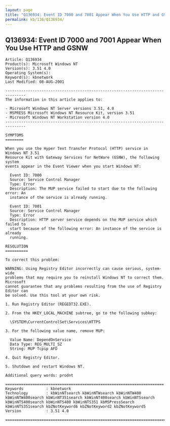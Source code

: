```yaml
---
layout: page
title: "Q136934: Event ID 7000 and 7001 Appear When You Use HTTP and GSNW"
permalink: kb/136/Q136934/
---
```


## Q136934: Event ID 7000 and 7001 Appear When You Use HTTP and GSNW

	Article: Q136934
	Product(s): Microsoft Windows NT
	Version(s): 3.51 4.0
	Operating System(s): 
	Keyword(s): kbnetwork
	Last Modified: 08-AUG-2001
	
	-------------------------------------------------------------------------------
	The information in this article applies to:
	
	- Microsoft Windows NT Server versions 3.51, 4.0 
	- MSPRESS Microsoft Windows NT Resource Kit, version 3.51 
	- Microsoft Windows NT Workstation version 4.0 
	-------------------------------------------------------------------------------
	
	SYMPTOMS
	========
	
	When you use the Hyper Text Transfer Protocol (HTTP) service in Windows NT 3.51
	Resource Kit with Gateway Services for NetWare (GSNW), the following system
	events appear in the Event Viewer when you start Windows NT:
	
	  Event ID: 7000
	  Source: Service Control Manager
	  Type: Error
	  Description: The MUP service failed to start due to the following error: An
	  instance of the service is already running.
	
	  Event ID: 7001
	  Source: Service Control Manager
	  Type: Error
	  Description: HTTP server service depends on the MUP service which failed to
	  start because of the following error: An instance of the service is already
	  running.
	
	RESOLUTION
	==========
	
	To correct this problem:
	
	WARNING: Using Registry Editor incorrectly can cause serious, system-wide
	problems that may require you to reinstall Windows NT to correct them. Microsoft
	cannot guarantee that any problems resulting from the use of Registry Editor can
	be solved. Use this tool at your own risk.
	
	1. Run Registry Editor (REGEDT32.EXE).
	
	2. From the HKEY_LOCAL_MACHINE subtree, go to the following subkey:
	
	  \SYSTEM\CurrentControlSet\Services\HTTPS
	
	3. For the following value name, remove MUP:
	
	  Value Name: DependOnService
	  Data Type: REG_MULTI_SZ
	  String: MUP Tcpip AFD
	
	4. Quit Registry Editor.
	
	5. Shutdown and restart Windows NT.
	
	Additional query words: prodnt
	
	======================================================================
	Keywords          : kbnetwork 
	Technology        : kbWinNTsearch kbWinNTWsearch kbWinNTW400 kbWinNTW400search kbWinNT351search kbWinNT400search kbWinNTSsearch kbWinNTS400search kbWinNTS400 kbWinNTS351 kbMSPressSearch kbWinNTS351search kbZNotKeyword6 kbZNotKeyword2 kbZNotKeyword5
	Version           : 3.51 4.0
	
	=============================================================================
	
